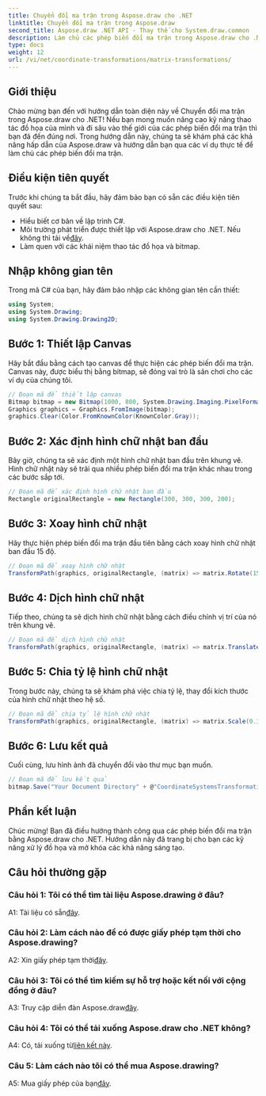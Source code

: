 ```yaml
---
title: Chuyển đổi ma trận trong Aspose.draw cho .NET
linktitle: Chuyển đổi ma trận trong Aspose.draw
second_title: Aspose.draw .NET API - Thay thế cho System.draw.common
description: Làm chủ các phép biến đổi ma trận trong Aspose.draw cho .NET với hướng dẫn từng bước này.
type: docs
weight: 12
url: /vi/net/coordinate-transformations/matrix-transformations/
---
```

## Giới thiệu

Chào mừng bạn đến với hướng dẫn toàn diện này về Chuyển đổi ma trận trong Aspose.draw cho .NET! Nếu bạn mong muốn nâng cao kỹ năng thao tác đồ họa của mình và đi sâu vào thế giới của các phép biến đổi ma trận thì bạn đã đến đúng nơi. Trong hướng dẫn này, chúng ta sẽ khám phá các khả năng hấp dẫn của Aspose.draw và hướng dẫn bạn qua các ví dụ thực tế để làm chủ các phép biến đổi ma trận.

## Điều kiện tiên quyết

Trước khi chúng ta bắt đầu, hãy đảm bảo bạn có sẵn các điều kiện tiên quyết sau:

- Hiểu biết cơ bản về lập trình C#.
-  Môi trường phát triển được thiết lập với Aspose.draw cho .NET. Nếu không thì tải về[đây](https://releases.aspose.com/drawing/net/).
- Làm quen với các khái niệm thao tác đồ họa và bitmap.

## Nhập không gian tên

Trong mã C# của bạn, hãy đảm bảo nhập các không gian tên cần thiết:

```csharp
using System;
using System.Drawing;
using System.Drawing.Drawing2D;
```

## Bước 1: Thiết lập Canvas

Hãy bắt đầu bằng cách tạo canvas để thực hiện các phép biến đổi ma trận. Canvas này, được biểu thị bằng bitmap, sẽ đóng vai trò là sân chơi cho các ví dụ của chúng tôi.

```csharp
// Đoạn mã để thiết lập canvas
Bitmap bitmap = new Bitmap(1000, 800, System.Drawing.Imaging.PixelFormat.Format32bppPArgb);
Graphics graphics = Graphics.FromImage(bitmap);
graphics.Clear(Color.FromKnownColor(KnownColor.Gray));
```

## Bước 2: Xác định hình chữ nhật ban đầu

Bây giờ, chúng ta sẽ xác định một hình chữ nhật ban đầu trên khung vẽ. Hình chữ nhật này sẽ trải qua nhiều phép biến đổi ma trận khác nhau trong các bước sắp tới.

```csharp
// Đoạn mã để xác định hình chữ nhật ban đầu
Rectangle originalRectangle = new Rectangle(300, 300, 300, 200);
```

## Bước 3: Xoay hình chữ nhật

Hãy thực hiện phép biến đổi ma trận đầu tiên bằng cách xoay hình chữ nhật ban đầu 15 độ.

```csharp
// Đoạn mã để xoay hình chữ nhật
TransformPath(graphics, originalRectangle, (matrix) => matrix.Rotate(15.0f));
```

## Bước 4: Dịch hình chữ nhật

Tiếp theo, chúng ta sẽ dịch hình chữ nhật bằng cách điều chỉnh vị trí của nó trên khung vẽ.

```csharp
// Đoạn mã để dịch hình chữ nhật
TransformPath(graphics, originalRectangle, (matrix) => matrix.Translate(-250, -250));
```

## Bước 5: Chia tỷ lệ hình chữ nhật

Trong bước này, chúng ta sẽ khám phá việc chia tỷ lệ, thay đổi kích thước của hình chữ nhật theo hệ số.

```csharp
// Đoạn mã để chia tỷ lệ hình chữ nhật
TransformPath(graphics, originalRectangle, (matrix) => matrix.Scale(0.3f, 0.3f));
```

## Bước 6: Lưu kết quả

Cuối cùng, lưu hình ảnh đã chuyển đổi vào thư mục bạn muốn.

```csharp
// Đoạn mã để lưu kết quả
bitmap.Save("Your Document Directory" + @"CoordinateSystemsTransformations\MatrixTransformations_out.png");
```

## Phần kết luận

Chúc mừng! Bạn đã điều hướng thành công qua các phép biến đổi ma trận bằng Aspose.draw cho .NET. Hướng dẫn này đã trang bị cho bạn các kỹ năng xử lý đồ họa và mở khóa các khả năng sáng tạo.

## Câu hỏi thường gặp

### Câu hỏi 1: Tôi có thể tìm tài liệu Aspose.drawing ở đâu?

 A1: Tài liệu có sẵn[đây](https://reference.aspose.com/drawing/net/).

### Câu hỏi 2: Làm cách nào để có được giấy phép tạm thời cho Aspose.drawing?

 A2: Xin giấy phép tạm thời[đây](https://purchase.aspose.com/temporary-license/).

### Câu hỏi 3: Tôi có thể tìm kiếm sự hỗ trợ hoặc kết nối với cộng đồng ở đâu?

 A3: Truy cập diễn đàn Aspose.draw[đây](https://forum.aspose.com/c/diagram/17).

### Câu hỏi 4: Tôi có thể tải xuống Aspose.draw cho .NET không?

 A4: Có, tải xuống từ[liên kết này](https://releases.aspose.com/drawing/net/).

### Câu 5: Làm cách nào tôi có thể mua Aspose.drawing?

 A5: Mua giấy phép của bạn[đây](https://purchase.aspose.com/buy).
